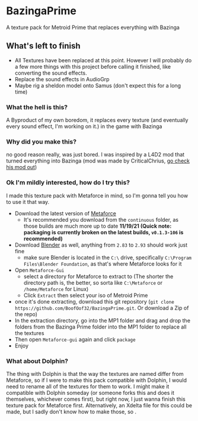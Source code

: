 # BazingaPrime
A texture pack for Metroid Prime that replaces everything with Bazinga

## What's left to finish
* All Textures have been replaced at this point. However I will probably do a few more things with this project before calling it finished, like converting the sound effects.
* Replace the sound effects in AudioGrp
* Maybe rig a sheldon model onto Samus (don't expect this for a long time)

### What the hell is this?
A Byproduct of my own boredom, it replaces every texture (and eventually every sound effect, I'm working on it.) in the game with Bazinga

### Why did you make this?
no good reason really, was just bored. I was inspired by a L4D2 mod that turned everything into Bazinga (mod was made by CriticalChrius, [go check his mod out](https://steamcommunity.com/sharedfiles/filedetails/?id=314961446))

### Ok I'm mildly interested, how do I try this?
I made this texture pack with Metaforce in mind, so I'm gonna tell you how to use it that way.

* Download the latest version of [Metaforce](https://releases.axiodl.com)
  * It's recommended  you download from the `continuous` folder, as those builds are much more up to date **11/19/21 (Quick note: packaging is currently broken on the latest builds, `v0.1.3-106` is recommended)**
* Download [Blender](https://www.blender.org/download/) as well, anything from `2.83` to `2.93` should work just fine
  * make sure Blender is located in the `C:\` drive, specifically `C:\Program Files\Blender Foundation`, as that's where Metaforce looks for it
* Open `Metaforce-Gui`
  * select a directory for Metaforce to extract to (The shorter the directory path is, the better, so sorta like `C:\Metaforce` or `/home/Metaforce` for Linux)   
  * Click `Extract` then select your iso of Metroid Prime
* once it's done extracting, download this git repository (`git clone https://github.com/BoofOof32/BazingaPrime.git`. Or download a Zip of the repo)
* In the extraction directory, go into the MP1 folder and drag and drop the folders from the Bazinga Prime folder into the MP1 folder to replace all the textures
* Then open `Metaforce-gui` again and click `package`
* Enjoy

### What about Dolphin?
The thing with Dolphin is that the way the textures are named differ from Metaforce, so if I were to make this pack compatible with Dolphin, I would need to rename all of the textures for them to work. I might make it compatible with Dolphin someday (or someone forks this and does it themselves, whichever comes first), but right now, I just wanna finish this texture pack for Metaforce first. Alternatively, an Xdelta file for this could be made, but I sadly don't know how to make those, so .
